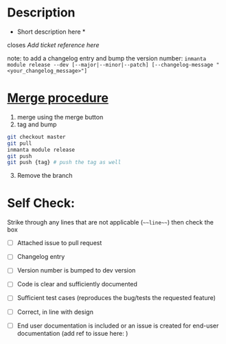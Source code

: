 # Description

* Short description here *

closes *Add ticket reference here*

note: to add a changelog entry and bump the version number:
`inmanta module release --dev [--major|--minor|--patch] [--changelog-message "<your_changelog_message>"]`

# [Merge procedure](https://internal.inmanta.com/development/core/tasks/commiting-changes-modules.html)



1. merge using the merge button
2. tag and bump

```sh
git checkout master
git pull
inmanta module release
git push
git push {tag} # push the tag as well
```
3. Remove the branch

# Self Check:

Strike through any lines that are not applicable (`~~line~~`) then check the box

- [ ] Attached issue to pull request
- [ ] Changelog entry 
- [ ] Version number is bumped to dev version
- [ ] Code is clear and sufficiently documented
- [ ] Sufficient test cases (reproduces the bug/tests the requested feature)
- [ ] Correct, in line with design
- [ ] End user documentation is included or an issue is created for end-user documentation (add ref to issue here: )

